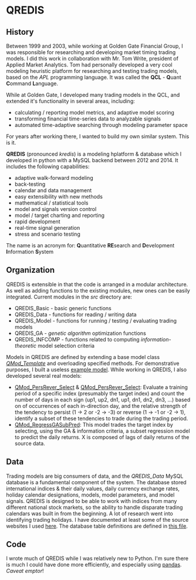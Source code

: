 # QREDIS
## History
Between 1999 and 2003, while working at Golden Gate Financial Group, I was responsible for researching and developing market timing trading models. I did this work in collaboration with Mr. Tom Write, president of Applied Market Analytics. Tom had personally developed a very cool modeling heuristic platform for researching and testing trading models, based on the *APL* programming language. It was called the **QCL** - **Q**uant **C**ommand **L**anguage.

While at Golden Gate, I developed many trading models in the QCL, and extended it's functionality in several areas, including:

- calculating / reporting model metrics, and adaptive model scoring
- transforming financial time-series data to analyzable signals
- automated time-adaptive searching through modeling parameter space

For years after working there, I wanted to build my own similar system. This is it.

**QREDIS** (pronounced *kredis*) is a modeling hplatform & database which I developed in python with a MySQL backend between 2012 and 2014. It includes the following capabilities:

- adaptive walk-forward modeling
- back-testing
- calendar and data management
- easy extensibility with new methods
- mathematical / statistical tools
- model and signals version control
- model / target charting and reporting
- rapid development
- real-time signal generation
- stress and scenario testing

The name is an acronym for: **Q**uantitative **RE**search and **D**evelopment **I**nformation **S**ystem

## Organization
QREDIS is extensible in that the code is arranged in a modular architecture. As well as adding functions to the existing modules, new ones can be easily integrated. Current modules in the *src* directory are:

- QREDIS_Basic - basic generic functions
- QREDIS_Data - functions for reading / writing data
- QREDIS_Model - functions for running / testing / evaluating trading models
- QREDIS_GA - *genetic algorithm* optimization functions
- QREDIS_INFCOMP - functions related to computing *information-theoretic* model selection criteria

Models in QREDIS are defined by extending a base model class [*QMod_Template*](/models/QMod_Template.py) and overloading specified methods. For demonstrative purposes, I built a useless [example model](/models/QMod_Example.py). While working in QREDIS, I also developed several real models:

- [QMod_PersRever_Select](/models/QMod_PersRever_Select.py) & [QMod_PersRever_Select](/models/QMod_PersReverRet_Select.py): Evaluate a training period of a specific index (presumably the target index) and count the number of days in each sign (up1, up2, dn1, up1, dn1, dn2, dn3, ...) based on of occurrences of each in-direction day, and the relative strength of the tendency to persist (1 -> 2 or -2 -> -3) or reverse (1 -> -1 or -2 -> 1), identify a subset of these tendencies to trade during the trading period.
- [QMod_RegressGASubPred](/models/QMod_RegressGASubPred.py): This model trades the target index by selecting, using the GA & information criteria, a subset regression model to predict the daily returns. X is composed of lags of daily returns of the source data.

## Data
Trading models are big consumers of data, and the *QREDIS_Data* MySQL database is a fundamental component of the system. The database stored international indices & their daily values, daily currency exchange rates, holiday calendar designations, models, model parameters, and model signals. QREDIS is designed to be able to work with indices from many different national stock markets, so the ability to handle disparate trading calendars was built in from the beginning. A lot of research went into identifying trading holidays. I have documented at least some of the source websites I used [here](/data/international_stockmarket_tradingcalendar_sources.txt). The database table definitions are defined in [this file](/data/QREDIS_Data_tables.sql).

## Code
I wrote much of QREDIS while I was relatively new to Python. I'm sure there is much I could have done more efficiently, and especially using [pandas](https://pandas.pydata.org/). *Caveat emptor*!





